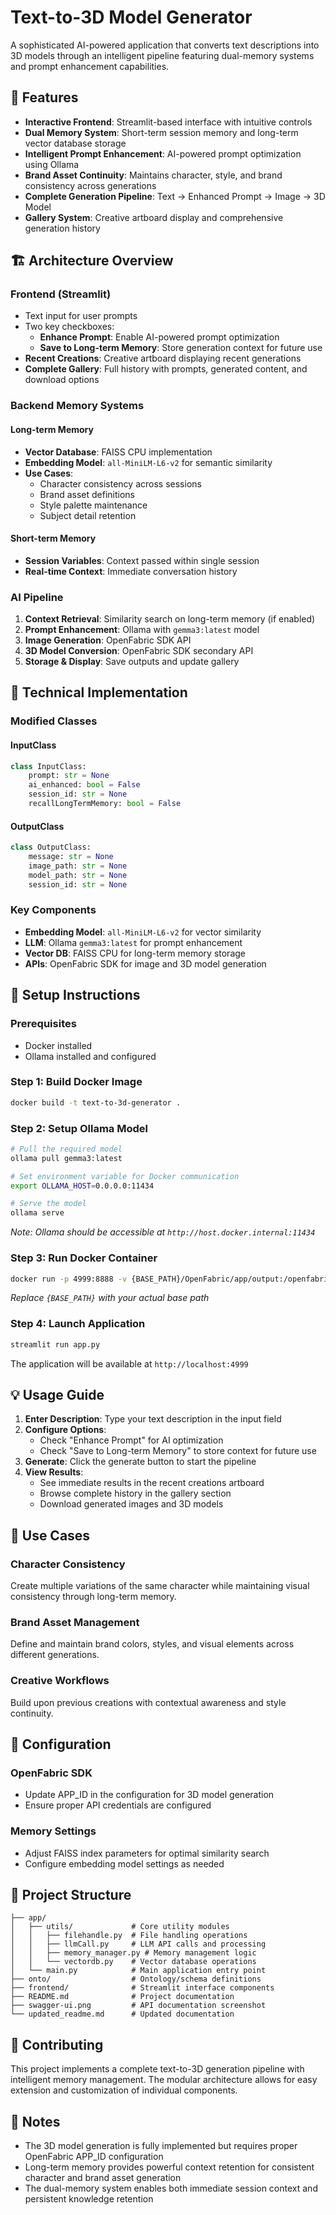 # Text-to-3D Model Generator

A sophisticated AI-powered application that converts text descriptions into 3D models through an intelligent pipeline featuring dual-memory systems and prompt enhancement capabilities.

## 🌟 Features

- **Interactive Frontend**: Streamlit-based interface with intuitive controls
- **Dual Memory System**: Short-term session memory and long-term vector database storage
- **Intelligent Prompt Enhancement**: AI-powered prompt optimization using Ollama
- **Brand Asset Continuity**: Maintains character, style, and brand consistency across generations
- **Complete Generation Pipeline**: Text → Enhanced Prompt → Image → 3D Model
- **Gallery System**: Creative artboard display and comprehensive generation history

## 🏗️ Architecture Overview

### Frontend (Streamlit)
- Text input for user prompts
- Two key checkboxes:
  - **Enhance Prompt**: Enable AI-powered prompt optimization
  - **Save to Long-term Memory**: Store generation context for future use
- **Recent Creations**: Creative artboard displaying recent generations
- **Complete Gallery**: Full history with prompts, generated content, and download options

### Backend Memory Systems

#### Long-term Memory
- **Vector Database**: FAISS CPU implementation
- **Embedding Model**: `all-MiniLM-L6-v2` for semantic similarity
- **Use Cases**: 
  - Character consistency across sessions
  - Brand asset definitions
  - Style palette maintenance
  - Subject detail retention

#### Short-term Memory
- **Session Variables**: Context passed within single session
- **Real-time Context**: Immediate conversation history

### AI Pipeline

1. **Context Retrieval**: Similarity search on long-term memory (if enabled)
2. **Prompt Enhancement**: Ollama with `gemma3:latest` model
3. **Image Generation**: OpenFabric SDK API
4. **3D Model Conversion**: OpenFabric SDK secondary API
5. **Storage & Display**: Save outputs and update gallery

## 🔧 Technical Implementation

### Modified Classes

#### InputClass
```python
class InputClass:
    prompt: str = None
    ai_enhanced: bool = False
    session_id: str = None
    recallLongTermMemory: bool = False
```

#### OutputClass
```python
class OutputClass:
    message: str = None
    image_path: str = None
    model_path: str = None
    session_id: str = None
```

### Key Components
- **Embedding Model**: `all-MiniLM-L6-v2` for vector similarity
- **LLM**: Ollama `gemma3:latest` for prompt enhancement
- **Vector DB**: FAISS CPU for long-term memory storage
- **APIs**: OpenFabric SDK for image and 3D model generation

## 🚀 Setup Instructions

### Prerequisites
- Docker installed
- Ollama installed and configured

### Step 1: Build Docker Image
```bash
docker build -t text-to-3d-generator .
```

### Step 2: Setup Ollama Model
```bash
# Pull the required model
ollama pull gemma3:latest

# Set environment variable for Docker communication
export OLLAMA_HOST=0.0.0.0:11434

# Serve the model
ollama serve
```
*Note: Ollama should be accessible at `http://host.docker.internal:11434`*

### Step 3: Run Docker Container
```bash
docker run -p 4999:8888 -v {BASE_PATH}/OpenFabric/app/output:/openfabric/app/outputs text-to-3d-generator
```
*Replace `{BASE_PATH}` with your actual base path*

### Step 4: Launch Application
```bash
streamlit run app.py
```

The application will be available at `http://localhost:4999`

## 💡 Usage Guide

1. **Enter Description**: Type your text description in the input field
2. **Configure Options**:
   - Check "Enhance Prompt" for AI optimization
   - Check "Save to Long-term Memory" to store context for future use
3. **Generate**: Click the generate button to start the pipeline
4. **View Results**: 
   - See immediate results in the recent creations artboard
   - Browse complete history in the gallery section
   - Download generated images and 3D models

## 🎯 Use Cases

### Character Consistency
Create multiple variations of the same character while maintaining visual consistency through long-term memory.

### Brand Asset Management
Define and maintain brand colors, styles, and visual elements across different generations.

### Creative Workflows
Build upon previous creations with contextual awareness and style continuity.

## 🔧 Configuration

### OpenFabric SDK
- Update APP_ID in the configuration for 3D model generation
- Ensure proper API credentials are configured

### Memory Settings
- Adjust FAISS index parameters for optimal similarity search
- Configure embedding model settings as needed

## 📁 Project Structure

```
├── app/
│   ├── utils/             # Core utility modules
│   │   ├── filehandle.py  # File handling operations
│   │   ├── llmCall.py     # LLM API calls and processing
│   │   ├── memory_manager.py # Memory management logic
│   │   └── vectordb.py    # Vector database operations
│   └── main.py            # Main application entry point
├── onto/                  # Ontology/schema definitions
├── frontend/              # Streamlit interface components
├── README.md              # Project documentation
├── swagger-ui.png         # API documentation screenshot
└── updated_readme.md      # Updated documentation
```

## 🤝 Contributing

This project implements a complete text-to-3D generation pipeline with intelligent memory management. The modular architecture allows for easy extension and customization of individual components.

## 📝 Notes

- The 3D model generation is fully implemented but requires proper OpenFabric APP_ID configuration
- Long-term memory provides powerful context retention for consistent character and brand asset generation
- The dual-memory system enables both immediate session context and persistent knowledge retention